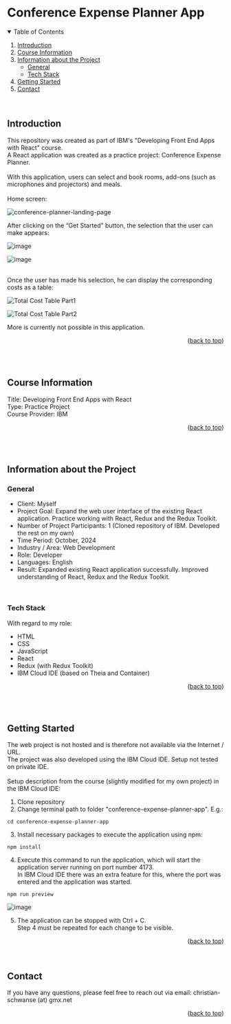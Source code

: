 <!-- Improved compatibility of back to top link: See: https://github.com/othneildrew/Best-README-Template/pull/73 -->
<a id="readme-top"></a>

# Conference Expense Planner App
<!-- TABLE OF CONTENTS -->
<details open>
  <summary>Table of Contents</summary>
  <ol>
    <li><a href="#introduction">Introduction</a></li>
    <li><a href="#course-information">Course Information</a></li>
    <li>
      <a href="#information-about-the-project">Information about the Project</a>
      <ul>
        <li><a href="#general">General</a></li>
        <li><a href="#tech-stack">Tech Stack</a></li>
      </ul>
    </li>
    <li><a href="#getting-started">Getting Started</a></li>
    <li><a href="#contact">Contact</a></li>
  </ol>
</details>
<br>


## Introduction
This repository was created as part of IBM's "Developing Front End Apps with React" course.<br>
A React application was created as a practice project: Conference Expense Planner.<br>
<br>
With this application, users can select and book rooms, add-ons (such as microphones and projectors) and meals.<br>
<br>
Home screen:<br>

![conference-planner-landing-page](https://github.com/user-attachments/assets/4eece5f9-59d6-4d80-9e16-ea1931458ce0)

After clicking on the “Get Started” button, the selection that the user can make appears:<br>

![image](https://github.com/user-attachments/assets/f1a61246-f153-46da-9143-b9c6952c5946)

![image](https://github.com/user-attachments/assets/a62fbc4d-ab14-4ce5-8d5b-fe23433194b5)

<br>
Once the user has made his selection, he can display the corresponding costs as a table:<br>

![Total Cost Table Part1](https://github.com/user-attachments/assets/107c9282-e4fa-452a-8da5-dba99e5a38dd)

![Total Cost Table Part2](https://github.com/user-attachments/assets/323e722a-0e97-45a6-aa47-71a1d5a2cc1c)

More is currently not possible in this application.
<p align="right">(<a href="#readme-top">back to top</a>)</p>
<br>
<br>



## Course Information
Title: Developing Front End Apps with React<br>
Type: Practice Project<br>
Course Provider: IBM<br>
<p align="right">(<a href="#readme-top">back to top</a>)</p>
<br>
<br>



## Information about the Project
### General
- Client: Myself
- Project Goal: Expand the web user interface of the existing React application. Practice working with React, Redux and the Redux Toolkit.
- Number of Project Participants: 1 (Cloned repository of IBM. Developed the rest on my own)
- Time Period: October, 2024
- Industry / Area: Web Development
- Role: Developer
- Languages: English
- Result: Expanded existing React application successfully. Improved understanding of React, Redux and the Redux Toolkit.
<br>

### Tech Stack
With regard to my role:
- HTML
- CSS
- JavaScript
- React
- Redux (with Redux Toolkit)
- IBM Cloud IDE (based on Theia and Container)
<p align="right">(<a href="#readme-top">back to top</a>)</p>
<br>
<br>


## Getting Started
The web project is not hosted and is therefore not available via the Internet / URL.<br>
The project was also developed using the IBM Cloud IDE. Setup not tested on private IDE.<br>
<br>
Setup description from the course (slightly modified for my own project) in the IBM Cloud IDE:<br>
1. Clone repository
2. Change terminal path to folder "conference-expense-planner-app". E.g.:
```
cd conference-expense-planner-app
```
3. Install necessary packages to execute the application using npm:
```
npm install
```
4. Execute this command to run the application, which will start the application server running on port number 4173.<br>
In IBM Cloud IDE there was an extra feature for this, where the port was entered and the application was started.<br>
```
npm run preview
```

![image](https://github.com/user-attachments/assets/a372cc61-1e55-4c79-be6e-e17d2a0bc741)

5. The application can be stopped with Ctrl + C.<br>
Step 4 must be repeated for each change to be visible.<br>
<p align="right">(<a href="#readme-top">back to top</a>)</p>
<br>



## Contact
If you have any questions, please feel free to reach out via email: christian-schwanse (at) gmx.net
<p align="right">(<a href="#readme-top">back to top</a>)</p>
